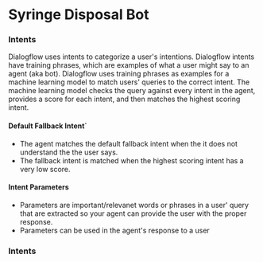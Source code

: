 # Syringe Disposal Bot

### Intents
Dialogflow uses intents to categorize a user's intentions. Dialogflow intents have training phrases, which are examples of what a user might say to an agent (aka bot). Dialogflow uses training phrases as examples for a machine learning model to match users' queries to the correct intent. The machine learning model checks the query against every intent in the agent, provides a score for each intent, and then matches the highest scoring intent.

#### Default Fallback Intent`
* The agent matches the default fallback intent when the it does not understand the the user says.
* The fallback intent is matched when the highest scoring intent has a very low score.

#### Intent Parameters

* Parameters are important/relevanet words or phrases in a user' query that are extracted so your agent can provide the user with the proper response.
* Parameters can be used in the agent's response to a user


### Intents
